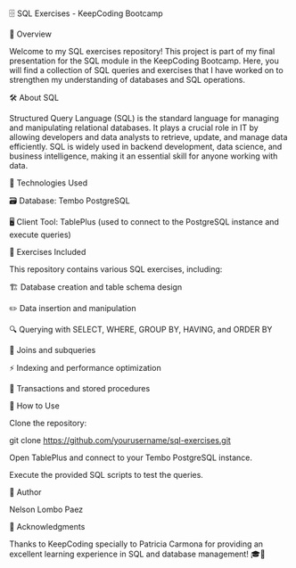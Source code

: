 🗄️ SQL Exercises - KeepCoding Bootcamp

📌 Overview

Welcome to my SQL exercises repository! This project is part of my final presentation for the SQL module in the KeepCoding Bootcamp. Here, you will find a collection of SQL queries and exercises that I have worked on to strengthen my understanding of databases and SQL operations.

🛠️ About SQL

Structured Query Language (SQL) is the standard language for managing and manipulating relational databases. It plays a crucial role in IT by allowing developers and data analysts to retrieve, update, and manage data efficiently. SQL is widely used in backend development, data science, and business intelligence, making it an essential skill for anyone working with data.

🚀 Technologies Used

🗃️ Database: Tembo PostgreSQL

🖥️ Client Tool: TablePlus (used to connect to the PostgreSQL instance and execute queries)

📂 Exercises Included

This repository contains various SQL exercises, including:

🏗️ Database creation and table schema design

✏️ Data insertion and manipulation

🔍 Querying with SELECT, WHERE, GROUP BY, HAVING, and ORDER BY

🔗 Joins and subqueries

⚡ Indexing and performance optimization

🔄 Transactions and stored procedures

📖 How to Use

Clone the repository:

git clone https://github.com/yourusername/sql-exercises.git

Open TablePlus and connect to your Tembo PostgreSQL instance.

Execute the provided SQL scripts to test the queries.

👤 Author

Nelson Lombo Paez

🙌 Acknowledgments

Thanks to KeepCoding specially to Patricia Carmona for providing an excellent learning experience in SQL and database management! 🎓🚀


